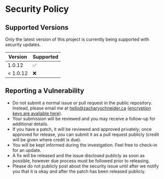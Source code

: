 # Security Policy

## Supported Versions

Only the latest version of this project is currently being supported with security updates.

| Version  | Supported          |
| -------- | ------------------ |
| 1.0.12   | :white_check_mark: |
| < 1.0.12 | :x:                |

## Reporting a Vulnerability

* Do not submit a normal issue or pull request in the public repository. Instead, please email me at hello@zacharyschneider.ca ([encryption keys are available here](https://www.zacharyschneider.ca/about)).
* Your submission will be reviewed and you may receive a follow-up for additional details.
* If you have a patch, it will be reviewed and approved privately; once approved for release, you can submit it as a pull request publicly (credit will be given where credit is due).
* You will be kept informed during the investgation. Feel free to check-in for an update.
* A fix will be released and the issue disclosed publicly as soon as possible, however due process must be followed prior to releasing.
* Please do not publicly post about the security issue until after we notify you that it is okay and after the patch has been released publicly.
